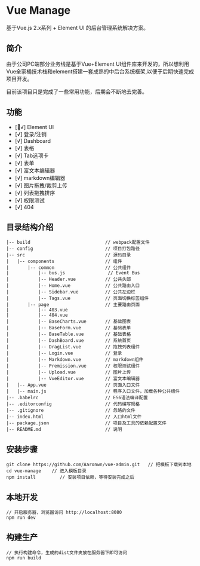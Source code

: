 # Vue Manage #
基于Vue.js 2.x系列 + Element UI 的后台管理系统解决方案。

## 简介 ##
由于公司PC端部分业务线是基于Vue+Element UI组件库来开发的，所以想利用Vue全家桶技术栈和element搭建一套成熟的中后台系统框架,以便于后期快速完成项目开发。

目前该项目只是完成了一些常用功能，后期会不断地去完善。


## 功能 ##
- [√] Element UI
- [√] 登录/注销
- [√] Dashboard
- [√] 表格
- [√] Tab选项卡
- [√] 表单
- [√] 富文本编辑器
- [√] markdown编辑器
- [√] 图片拖拽/裁剪上传
- [√] 列表拖拽排序
- [√] 权限测试
- [√] 404 


## 目录结构介绍 ##

	|-- build                            // webpack配置文件
	|-- config                           // 项目打包路径
	|-- src                              // 源码目录
	|   |-- components                   // 组件
	|       |-- common                   // 公共组件
	|           |-- bus.js           	  // Event Bus
	|           |-- Header.vue           // 公共头部
	|           |-- Home.vue           	 // 公共路由入口
	|           |-- Sidebar.vue          // 公共左边栏
	|           |-- Tags.vue           	 // 页面切换标签组件
	|       |-- page                   	 // 主要路由页面
	|           |-- 403.vue
	|           |-- 404.vue
	|           |-- BaseCharts.vue       // 基础图表
	|           |-- BaseForm.vue         // 基础表单
	|           |-- BaseTable.vue        // 基础表格
	|           |-- DashBoard.vue        // 系统首页
	|           |-- DragList.vue         // 拖拽列表组件
	|           |-- Login.vue          	 // 登录
	|           |-- Markdown.vue         // markdown组件
	|           |-- Premission.vue       // 权限测试组件
	|           |-- Upload.vue           // 图片上传
	|           |-- VueEditor.vue        // 富文本编辑器
	|   |-- App.vue                      // 页面入口文件
	|   |-- main.js                      // 程序入口文件，加载各种公共组件
	|-- .babelrc                         // ES6语法编译配置
	|-- .editorconfig                    // 代码编写规格
	|-- .gitignore                       // 忽略的文件
	|-- index.html                       // 入口html文件
	|-- package.json                     // 项目及工具的依赖配置文件
	|-- README.md                        // 说明


## 安装步骤 ##

	git clone https://github.com/Aaronwn/vue-admin.git   // 把模板下载到本地
	cd vue-manage    // 进入模板目录
	npm install         // 安装项目依赖，等待安装完成之后

## 本地开发 ##

	// 开启服务器，浏览器访问 http://localhost:8080
	npm run dev

## 构建生产 ##

	// 执行构建命令，生成的dist文件夹放在服务器下即可访问
	npm run build
